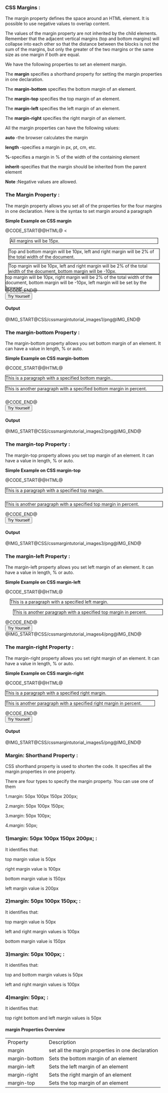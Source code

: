 <h3>CSS Margins :</h3>
	<p>The margin property defines the space around an HTML element. It is possible to use negative values to overlap content.</p>
	<p>The values of the margin property are not inherited by the child elements. Remember that the adjacent vertical margins (top and bottom margins) will collapse into each other so that the distance between the blocks is not the sum of the margins, but only the greater of the two margins or the same size as one margin if both are equal.</p>
	<p>We have the following properties to set an element margin.</p>
	<p>The <b>margin</b> specifies a shorthand property for setting the margin properties in one declaration.</p>
	<p>The <b>margin-bottom</b> specifies the bottom margin of an element.</p>
	<p>The <b>margin-top</b> specifies the top margin of an element.</p>
	<p>The <b>margin-left</b> specifies the left margin of an element.</p>
	<p>The <b>margin-right</b> specifies the right margin of an element.</p>
	<p>All the margin properties can have the following values:</p>
	<p><b>auto </b>-the browser calculates the margin</p>
	<p><b>length </b>-specifies a margin in px, pt, cm, etc.</p>
	<p><b>%</b>-specifies a margin in % of the width of the containing element</p>
	<p><b>inherit</b>-specifies that the margin should be inherited from the parent element</p>
	<p><b>Note :</b>Negative values are allowed.</p>
	<h3>The Margin Property :</h3>
	<p>The margin property allows you set all of the properties for the four margins in one declaration. Here is the syntax to set margin around a paragraph </p>
					
<p><b>Simple Example on CSS margin</b></p>					
@CODE_START@@HTML@<!DOCTYPE html>
<<html>
<head>
</head>
<body>
	<p style = "border:1px solid black;margin:15px;"> All margins will be 15px.</p>
	<p style = "border:1px solid black;margin:10px 2%;"> Top and bottom margin will be 10px, left and right margin will be 2% of the total width of the document.</p>
	<p style = "border:1px solid black;margin:10px 2% -10px;"> Top margin will be 10px, left and right margin will be 2% of the total width of the document, bottom margin will be -10px.</p>
	<p style = "border:1px solid black;margin:10px 2% -10px auto;"> top margin will be 10px, right margin will be 2% of the total width of the document, bottom margin will be -10px, left margin will be set by the browser.</p>
</body>
</html>@CODE_END@			
<div class="min-height-50" id="cssmargins1"><button type="button"  class="cws-button border-radius bt-color-3 pull-right" ng-click="tryYourSelf('cssmargins1','css')">Try Yourself</button></div>				
			<h4>Output</h4>
			@IMG_START@CSS/cssmargintutorial_images1/png@IMG_END@
			<h3>The margin-bottom Property :</h3>
					<p>The margin-bottom property allows you set bottom margin of an element. It can have a value in length, % or auto.</p>

<p><b>Simple Example on CSS margin-bottom</b></p>					
@CODE_START@@HTML@<!DOCTYPE html>
<html>
<head>
</head>
<body>
	<p style = "border:1px solid black;margin-bottom:15px;"> This is a paragraph with a specified bottom margin..</p>
	<p style = "border:1px solid black;margin-bottom:5%;"> This is another paragraph with a specified bottom margin in percent.</p>
</body>
</html>@CODE_END@			
<div class="min-height-50" id="cssmargins2"><button type="button"  class="cws-button border-radius bt-color-3 pull-right" ng-click="tryYourSelf('cssmargins2','css')">Try Yourself</button></div>		
					<h4>Output</h4>
					@IMG_START@CSS/cssmargintutorial_images2/png@IMG_END@
					<h3>The margin-top Property :</h3>
					<p>The margin-top property allows you set top margin of an element. It can have a value in length, % or auto.</p>

<p><b>Simple Example on CSS margin-top</b></p>					
@CODE_START@@HTML@<!DOCTYPE html>
<html>
<head>
</head>
<body>
	<p style = "border:1px solid black;margin-top:15px;"> This is a paragraph with a specified top margin.</p>
	<p style = "border:1px solid black;margin-top:5%;"> This is another paragraph with a specified top margin in percent.</p>
</body>
</html>@CODE_END@	
<div class="min-height-50" id="cssmargins3"><button type="button"  class="cws-button border-radius bt-color-3 pull-right" ng-click="tryYourSelf('cssmargins3','css')">Try Yourself</button></div>				
					<h4>Output</h4>
					@IMG_START@CSS/cssmargintutorial_images3/png@IMG_END@
					<h3>The margin-left Property :</h3>
					<p>The margin-left property allows you set left margin of an element. It can have a value in length, % or auto.</p>

<p><b>Simple Example on CSS margin-left</b></p>					
@CODE_START@@HTML@<!DOCTYPE html>
<html>
<head>
</head>
<body>
	<p style = "border:1px solid black;margin-left:15px;"> This is a paragraph with a specified left margin.</p>
	<p style = "border:1px solid black;margin-left:5%;"> This is another paragraph with a specified top margin in percent.</p>
</body>
</html>@CODE_END@
<div class="min-height-50" id="cssmargins4"><button type="button"  class="cws-button border-radius bt-color-3 pull-right" ng-click="tryYourSelf('cssmargins4','css')">Try Yourself</button></div>										
					@IMG_START@CSS/cssmargintutorial_images4/png@IMG_END@
					<h3>The margin-right Property :</h3>
					<p>The margin-right property allows you set right margin of an element. It can have a value in length, % or auto.</p>

<p><b>Simple Example on CSS margin-right</b></p>					
@CODE_START@@HTML@<!DOCTYPE html>
<html>
<head>
</head>
<body>
	<p style = "border:1px solid black;margin-right:15px;"> This is a paragraph with a specified right margin.</p>
	<p style = "border:1px solid black;margin-right:5%;"> This is another paragraph with a specified right margin in percent.</p>
</body>
</html>@CODE_END@	
<div class="min-height-50" id="cssmargins5"><button type="button"  class="cws-button border-radius bt-color-3 pull-right" ng-click="tryYourSelf('cssmargins5','css')">Try Yourself</button></div>					
			<h4>Output</h4>
			@IMG_START@CSS/cssmargintutorial_images5/png@IMG_END@
				<h3>Margin: Shorthand Property :</h3>
					<p>CSS shorthand property is used to shorten the code. It specifies all the margin properties in one property.</p>
				<p>There are four types to specify the margin property. You can use one of them</p>
					<p>1.margin: 50px 100px 150px 200px;</p>
					<p>2.margin: 50px 100px 150px;</p>
					<p>3.margin: 50px 100px;</p>
					<p>4.margin: 50px;</p>
				<h3>1)margin: 50px 100px 150px 200px; :</h3>
					<p>It identifies that:</p>
					<p>top margin value is 50px</p>
					<p>right margin value is 100px</p>
					<p>bottom margin value is 150px</p>
					<p>left margin value is 200px</p>
				<h3>2)margin: 50px 100px 150px; :</h3>
					<p>It identifies that:</p>
					<p>top margin value is 50px</p>
					<p>left and right margin values is 100px</p>
					<p>bottom margin value is 150px</p>
				<h3>3)margin: 50px 100px; :</h3>
					<p>It identifies that:</p>
					<p>top and bottom margin values is 50px</p>
					<p>left and right margin values is 100px</p>
				<h3>4)margin: 50px; :</h3>
					<p>It identifies that:</p>
					<p>top right bottom and left margin values is 50px</p>
<h4>margin Properties Overview</h4>

<table class="pc-table">
	<tr>
		<td>Property</td>
		<td>Description</td>
	</tr>
	<tr>
		<td>margin</td>
		<td> set all the margin properties in one declaration</td>
	</tr>
	<tr>	
		<td>margin-bottom</td>
		<td>Sets the bottom margin of an element</td>
	</tr>
	<tr>	
		<td>margin-left</td>
		<td>Sets the left margin of an element</td>
	</tr>
	<tr>	
		<td>margin-right</td>
		<td>Sets the right margin of an element</td>
	</tr>
	<tr>
		<td>margin-top</td>	
		<td>Sets the top margin of an element</td>
	</tr>
</table>					
